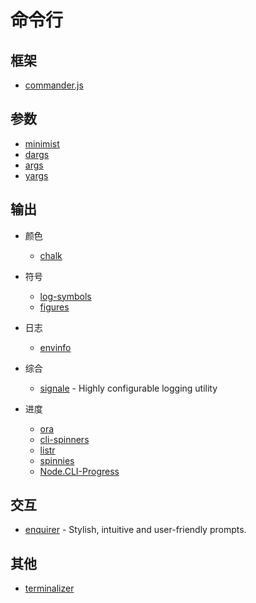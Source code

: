 命令行
========

## 框架

- [commander.js](https://github.com/tj/commander.js/)

## 参数

- [minimist](https://github.com/substack/minimist)
- [dargs](https://github.com/sindresorhus/dargs)
- [args](https://github.com/leo/args)
- [yargs](https://github.com/yargs/yargs)

## 输出

- 颜色

    - [chalk](https://www.npmjs.com/package/chalk)

- 符号

    - [log-symbols](https://github.com/sindresorhus/log-symbols#readme)
    - [figures](https://github.com/sindresorhus/figures)

- 日志

    - [envinfo](https://github.com/tabrindle/envinfo)

- 综合

    - [signale](https://github.com/klaussinani/signale) - Highly configurable logging utility

- 进度

    - [ora](https://github.com/sindresorhus/ora)
    - [cli-spinners](https://github.com/sindresorhus/cli-spinners)
    - [listr](https://github.com/SamVerschueren/listr)
    - [spinnies](https://github.com/jcarpanelli/spinnies)
    - [Node.CLI-Progress](https://github.com/AndiDittrich/Node.CLI-Progress)

## 交互

- [enquirer](https://github.com/enquirer/enquirer) - Stylish, intuitive and user-friendly prompts.

## 其他

- [terminalizer](https://github.com/faressoft/terminalizer)
